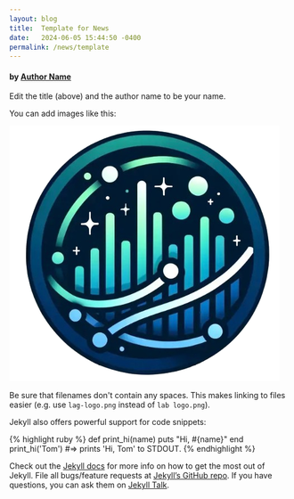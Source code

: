 ```yaml
---
layout: blog
title:  Template for News
date:   2024-06-05 15:44:50 -0400
permalink: /news/template
---
```


#### by [Author Name](/people#dr-katy-williams-17-personal-site)

Edit the title (above) and the author name to be your name. 

You can add images like this:

![Alt text describing the image](./images/lab-logo.png)

Be sure that filenames don't contain any spaces. This makes
linking to files easier (e.g. use `lag-logo.png` instead of `lab logo.png`).



Jekyll also offers powerful support for code snippets:

{% highlight ruby %}
def print_hi(name)
  puts "Hi, #{name}"
end
print_hi('Tom')
#=> prints 'Hi, Tom' to STDOUT.
{% endhighlight %}

Check out the [Jekyll docs][jekyll-docs] for more info on how to get the most out of Jekyll. File all bugs/feature requests at [Jekyll’s GitHub repo][jekyll-gh]. If you have questions, you can ask them on [Jekyll Talk][jekyll-talk].

[jekyll-docs]: https://jekyllrb.com/docs/home
[jekyll-gh]:   https://github.com/jekyll/jekyll
[jekyll-talk]: https://talk.jekyllrb.com/

